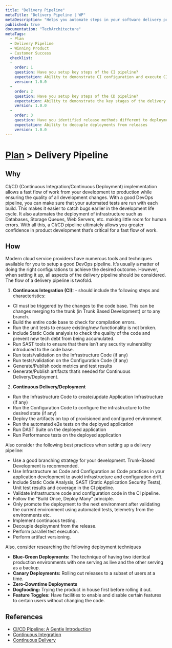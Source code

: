 ```yaml
---
title: "Delivery Pipeline"
metaTitle: "Delivery Pipeline | WP"
metaDescription: "Helps you automate steps in your software delivery process, such as initiating code builds, static code analysis, running automated tests, and deploying to a staging or production environment."
published: true
documentation: "TechArchitecture"
metaTags:
  - Plan
  - Delivery Pipeline
  - Winning Product
  - Customer Success
  checklist: 
  -
    order: 1
    question: Have you setup key steps of the CI pipeline?
    expectation: Ability to demonstrate CI configuration and execute CI job successfully having tasks such as, code quality analysis, unit test execution, security tests 
    version: 1.0.0
  -
    order: 2
    question: Have you setup key steps of the CD pipeline?
    expectation: Ability to demonstrate the key stages of the delivery such as executing infrastructure code, execute code to configure infrastructure, prmote artefacts across different stages of the pipeline, have different nonfunctional automated tests harnesses.
    version: 1.0.0
  -
    order: 3
    question: Have you identified release methods different to deployment techniques?
    expectation: Ability to decouple deployments from releases
    version: 1.0.0
---
```

# [Plan](../4-plan.md) > Delivery Pipeline

## Why
CI/CD (Continuous Integration/Continuous Deployment) implementation allows a fast flow of work from your development to production while ensuring the quality of all development changes. With a good DevOps pipeline, you can make sure that your automated tests are run with each build. This makes it easier to catch bugs earlier in the development life cycle. It also automates the deployment of infrastructure such as Databases, Storage Queues, Web Servers, etc. making little room for human errors. With all this, a CI/CD pipeline ultimately allows you greater confidence in product development that’s critical for a fast flow of work.


## How
Modern cloud service providers have numerous tools and techniques available for you to setup a good DevOps pipeline. It’s usually a matter of doing the right configurations to achieve the desired outcome. However, when setting it up, all aspects of the delivery pipeline should be considered. The flow of a delivery pipeline is twofold. 

1.	**Continuous Integration (CI):** - should include the following steps and characteristics:
  - CI must be triggered by the changes to the code base. This can be changes merging to the trunk (in Trunk Based Development) or to any branch.
  - Build the entire code base to check for compilation errors.
  - Run the unit tests to ensure existing/new functionality is not broken.
  - Include Static Code analysis to check the quality of the code and prevent new tech debt from being accumulated.
  - Run SAST tools to ensure that there isn’t any security vulnerablity introduced to the code base.
  - Run tests/validation on the Infrastructure Code (if any)
  - Run tests/validation on the Configuration Code (if any)
  - Generate/Publish code metrics and test results
  - Generate/Publish artifacts that’s needed for Continuous Delivery/Deployment.


2. **Continuous Delivery/Deployment**
  - Run the Infrastructure Code to create/update Application Infrastructure (if any)
  - Run the Configuration Code to configure the infrastructure to the desired state (if any)
  - Deploy the artifacts on top of provisioned and configured environment
  - Run the automated e2e tests on the deployed application
  - Run DAST Suite on the deployed application
  - Run Performance tests on the deployed application

Also consider the following best practices when setting up a delivery pipeline:
 - Use a good branching strategy for your development. Trunk-Based Development is recommended.
 - Use Infrastructure as Code and Configuration as Code practices in your application development to avoid infrastructure and configuration drift.
 - Include Static Code Analysis, SAST (Static Application Security Tests), Unit test results and coverage in the CI pipeline.
 - Validate infrastructure code and configuration code in the CI pipeline.
 - Follow the “Build Once, Deploy Many” principle.
 - Only promote the deployment to the next environment after validating the current environment using automated tests, telemetry from the environments etc.
 - Implement continuous testing.
 - Decouple deployment from the release.
 - Perform parallel test execution.
 - Perform artifact versioning.


Also, consider researching the following deployment techniques
 - **Blue-Green Deployments:** The technique of having two identical production environments with one serving as live and the other serving as a backup.
 - **Canary Deployments:** Rolling out releases to a subset of users at a time.
 - **Zero-Downtime Deployments**
 - **Dogfooding:** Trying the product in house first before rolling it out.
 - **Feature Toggles:** Have facilities to enable and disable certain features to certain users without changing the code.



## References
- [CI/CD Pipeline: A Gentle Introduction](https://semaphoreci.com/blog/cicd-pipeline)
- [Continuous Integration](https://en.wikipedia.org/wiki/Continuous_integration)
- [Continuous Delivery](https://en.wikipedia.org/wiki/Continuous_delivery)
